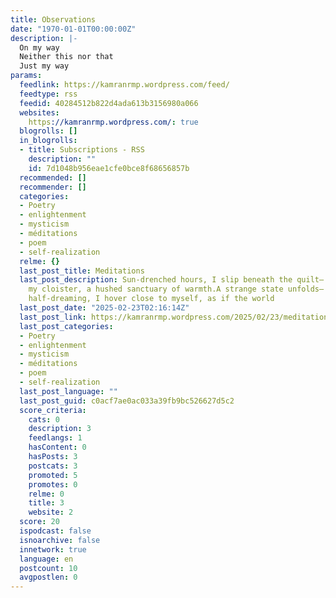 ```yaml
---
title: Observations
date: "1970-01-01T00:00:00Z"
description: |-
  On my way
  Neither this nor that
  Just my way
params:
  feedlink: https://kamranrmp.wordpress.com/feed/
  feedtype: rss
  feedid: 40284512b822d4ada613b3156980a066
  websites:
    https://kamranrmp.wordpress.com/: true
  blogrolls: []
  in_blogrolls:
  - title: Subscriptions - RSS
    description: ""
    id: 7d1048b956eae1cfe0bce8f68656857b
  recommended: []
  recommender: []
  categories:
  - Poetry
  - enlightenment
  - mysticism
  - méditations
  - poem
  - self-realization
  relme: {}
  last_post_title: Meditations
  last_post_description: Sun-drenched hours, I slip beneath the quilt— it becomes
    my cloister, a hushed sanctuary of warmth.A strange state unfolds— half-waking,
    half-dreaming, I hover close to myself, as if the world
  last_post_date: "2025-02-23T02:16:14Z"
  last_post_link: https://kamranrmp.wordpress.com/2025/02/23/meditations/
  last_post_categories:
  - Poetry
  - enlightenment
  - mysticism
  - méditations
  - poem
  - self-realization
  last_post_language: ""
  last_post_guid: c0acf7ae0ac033a39fb9bc526627d5c2
  score_criteria:
    cats: 0
    description: 3
    feedlangs: 1
    hasContent: 0
    hasPosts: 3
    postcats: 3
    promoted: 5
    promotes: 0
    relme: 0
    title: 3
    website: 2
  score: 20
  ispodcast: false
  isnoarchive: false
  innetwork: true
  language: en
  postcount: 10
  avgpostlen: 0
---
```

